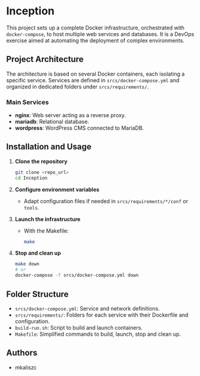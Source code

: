 # Inception

This project sets up a complete Docker infrastructure, orchestrated with `docker-compose`, to host multiple web services and databases. It is a DevOps exercise aimed at automating the deployment of complex environments.

## Project Architecture

The architecture is based on several Docker containers, each isolating a specific service. Services are defined in `srcs/docker-compose.yml` and organized in dedicated folders under `srcs/requirements/`.

### Main Services

- **nginx**: Web server acting as a reverse proxy.
- **mariadb**: Relational database.
- **wordpress**: WordPress CMS connected to MariaDB.

## Installation and Usage

1. **Clone the repository**
   ```zsh
   git clone <repo_url>
   cd Inception
   ```

2. **Configure environment variables**
   - Adapt configuration files if needed in `srcs/requirements/*/conf` or `tools`.

3. **Launch the infrastructure**
   - With the Makefile:
     ```zsh
     make
     ```

4. **Stop and clean up**
   ```zsh
   make down
   # or
   docker-compose -f srcs/docker-compose.yml down
   ```

## Folder Structure

- `srcs/docker-compose.yml`: Service and network definitions.
- `srcs/requirements/`: Folders for each service with their Dockerfile and configuration.
- `build-run.sh`: Script to build and launch containers.
- `Makefile`: Simplified commands to build, launch, stop and clean up.

## Authors

- mkaliszc
